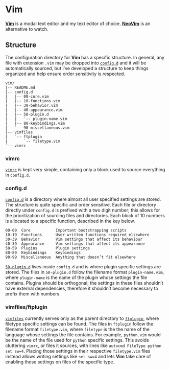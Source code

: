 Vim
===
__[Vim]__ is a modal text editor and my text editor of choice. __[NeoVim]__ is
an alternative to watch.


Structure
---------
The configuration directory for __Vim__ has a specific structure. In general,
any file with extension `.vim` may be dropped into [`config.d`][config.d] and it
will be automatically sourced, but I’ve developed a structure to keep things
organized and help ensure order sensitivity is respected.

    vim/
    |-- README.md
    |-- config.d
    |   |-- 00-core.vim
    |   |-- 10-functions.vim
    |   |-- 30-behavior.vim
    |   |-- 40-appearance.vim
    |   |-- 50-plugin.d
    |   |   `-- plugin-name.vim
    |   |-- 80-keybindings.vim
    |   `-- 90-miscellaneous.vim
    |-- vimfiles
    |   `-- ftplugin
    |       `-- filetype.vim
    `-- vimrc


### vimrc ###
[`vimrc`][vimrc] is kept very simple, containing only a block used to source
everything in `config.d`.


### config.d ###
[`config.d`][config.d] is a directory where almost all user specified settings
are stored. The structure is quite specific and order sensitive. Each file or
directory directly under `config.d` is prefixed with a two digit number; this
allows for the prioritization of sourcing files and directories. Each block of
10 numbers is allocated to a specific function, described in the key below.

    00-09  Core           Important bootstrapping scripts
    10-19  Functions      User written functions required elsewhere
    30-39  Behavior       Vim settings that affect its behaviour
    40-39  Appearance     Vim settings that affect its appearance
    50-59  Plugins        Plugin settings
    80-89  Keybindings    Keybindings
    90-99  Miscellaneous  Anything that doesn’t fit elsewhere

[`50-plugin.d`][50-plugin.d] lives inside `config.d` and is where plugin
specific settings are stored. The files in `50-plugin.d` follow the filename
format `plugin-name.vim`, where `plugin-name` is the name of the plugin whose
settings the file contains. Plugins should be orthogonal; the settings in these
files shouldn’t have external dependencies, therefore it shouldn’t become
necessary to prefix them with numbers.


### vimfiles/ftplugin ###
[`vimfiles`][vimfiles] currently serves only as the parent directory to
[`ftplugin`][ftplugin], where filetype specific settings can be found. The files
in `ftplugin` follow the filename format `filetype.vim`, where `filetype` is the
the name of the language whose settings the file contains. For example,
`python.vim` would be the name of the file used for `python` specific settings.
This avoids cluttering `vimrc`, or files it sources, with lines like `autocmd
FileType python set sw=4`. Placing those settings in their respective
`filetype.vim` files instead allows writing settings like `set sw=4` and lets
__Vim__ take care of enabling those settings on files of the specific type.



[Vim]: http://www.vim.org/ "Vim"
[NeoVim]: https://neovim.org/ "NeoVim"

[vimrc]: vimrc "vimrc"
[config.d]: config.d/ "config.d"
[50-plugin.d]: config.d/50-plugin.d/ "50-plugin.d"
[vimfiles]: vimfiles/ "vimfiles"
[ftplugin]: vimfiles/ftplugin/ "ftplugin"

